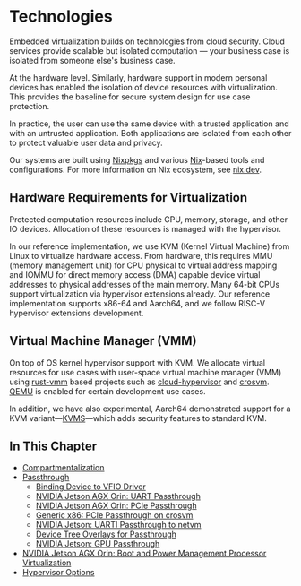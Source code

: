 <!--
    Copyright 2022-2024 TII (SSRC) and the Ghaf contributors
    SPDX-License-Identifier: CC-BY-SA-4.0
-->

# Technologies

Embedded virtualization builds on technologies from cloud security. Cloud services provide scalable but isolated computation — your business case is isolated from someone else's business case.

At the hardware level. Similarly, hardware support in modern personal devices has enabled the isolation of device resources with virtualization. This provides the baseline for secure system design for use case protection.

In practice, the user can use the same device with a trusted application and with an untrusted application. Both applications are isolated from each other to protect valuable user data and privacy.

Our systems are built using [Nixpkgs](https://github.com/NixOS/nixpkgs) and various [Nix](https://nixos.org/guides/nix-language.html)-based tools and configurations. For more information on Nix ecosystem, see [nix.dev](https://nix.dev/).


## Hardware Requirements for Virtualization

Protected computation resources include CPU, memory, storage, and other IO devices. Allocation of these resources is managed with the hypervisor.

In our reference implementation, we use KVM (Kernel Virtual Machine) from Linux to virtualize hardware access. From hardware, this requires MMU (memory management unit) for CPU physical to virtual address mapping and IOMMU for direct memory access (DMA) capable device virtual addresses to physical addresses of the main memory. Many 64-bit CPUs support virtualization via hypervisor extensions already. Our reference implementation supports x86-64 and Aarch64, and we follow RISC-V hypervisor extensions development.


## Virtual Machine Manager (VMM)

On top of OS kernel hypervisor support with KVM. We allocate virtual resources for use cases with user-space virtual machine manager (VMM) using [rust-vmm](https://github.com/rust-vmm) based projects such as [cloud-hypervisor](https://github.com/cloud-hypervisor/cloud-hypervisor) and [crosvm](https://github.com/google/crosvm). [QEMU](https://www.qemu.org/) is enabled for certain development use cases.

In addition, we have also experimental, Aarch64 demonstrated support for a KVM variant—[KVMS](https://github.com/jkrh/kvms)—which adds security features to standard KVM.


## In This Chapter

- [Compartmentalization](./compartment.md)
- [Passthrough](./passthrough.md)
  - [Binding Device to VFIO Driver](./vfio.md)
  - [NVIDIA Jetson AGX Orin: UART Passthrough](./nvidia_agx_pt_uart.md)
  - [NVIDIA Jetson AGX Orin: PCIe Passthrough](./nvidia_agx_pt_pcie.md)
  - [Generic x86: PCIe Passthrough on crosvm](./x86_pcie_crosvm.md)
  - [NVIDIA Jetson: UARTI Passthrough to netvm](./nvidia_uarti_net_vm.md)
  - [Device Tree Overlays for Passthrough](./device_tree_overlays_pt.md)
  - [NVIDIA Jetson: GPU Passthrough](./nvidia_jetson_pt_gpu.md)
- [NVIDIA Jetson AGX Orin: Boot and Power Management Processor Virtualization](./nvidia_virtualization_bpmp.md)
- [Hypervisor Options](./hypervisor_options.md)
